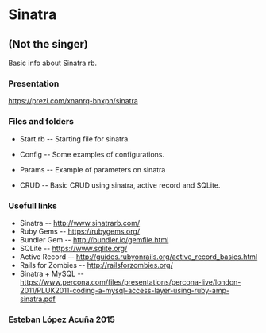 # Sinatra 
## (Not the singer)

Basic info about Sinatra rb.

### Presentation
https://prezi.com/xnanrq-bnxpn/sinatra

### Files and folders
- Start.rb 
-- Starting file for sinatra.

- Config
-- Some examples of configurations.

- Params
-- Example of parameters on sinatra

- CRUD
-- Basic CRUD using sinatra, active record and SQLite.

### Usefull links

- Sinatra -- http://www.sinatrarb.com/
- Ruby Gems -- https://rubygems.org/
- Bundler Gem -- http://bundler.io/gemfile.html
- SQLite -- https://www.sqlite.org/
- Active Record -- http://guides.rubyonrails.org/active_record_basics.html
- Rails for Zombies -- http://railsforzombies.org/
- Sinatra + MySQL -- https://www.percona.com/files/presentations/percona-live/london-2011/PLUK2011-coding-a-mysql-access-layer-using-ruby-amp-sinatra.pdf

### Esteban López Acuña 2015


